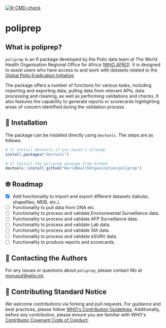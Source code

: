 <!-- badges: start -->
  [![R-CMD-check](https://github.com/WorldHealthOrganization/poliprep/actions/workflows/R-CMD-check.yaml/badge.svg)](https://github.com/WorldHealthOrganization/poliprep/actions/workflows/R-CMD-check.yaml)
<!-- badges: end -->
  
# poliprep

## What is poliprep?

`poliprep` is an R package developed by the Polio data team at The World Health Organisation Regional Office for Africa ([WHO AFRO](https://www.afro.who.int/)). It is designed to assist users who have access to and work with datasets related to the [Global Polio Eradication Initiative](https://polioeradication.org/).

The package offers a number of functions for various tasks, including importing and exporting data, pulling data from relevant APIs, data processing and cleaning, as well as performing validations and checks. It also features the capability to generate reports or scorecards highlighting areas of concern identified during the validation process.

## :wrench: Installation

The package can be installed directly using `devtools`. The steps are as follows:

```r
# 1) Install devtools if you haven't already
install.packages("devtools")

# 2) Install the poliprep package from GitHub
devtools::install_github("WorldHealthOrganization/poliprep")
```

## :globe_with_meridians: Roadmap

-   [x] Add functionality to import and export different datasets (tabular, shapefiles, MDB, etc.).
-   [ ] Functionality to pull data from ONA etc.
-   [ ] Functionality to process and validate Environmental Surveillance data.
-   [ ] Functionality to process and validate AFP Surveillance data.
-   [ ] Functionality to process and validate Lab data.
-   [ ] Functionality to process and validate SIA data.
-   [ ] Functionality to process and validate eSURV data.
-   [ ] Functionality to produce reports and scorecards.

## :incoming_envelope: Contacting the Authors

For any issues or questions about `poliprep`, please contact Mo at [moyusuf\@who.int](mailto:moyusuf@who.int).

## :handshake: Contributing Standard Notice

We welcome contributions via forking and pull requests. For guidance and best practices, please follow [WHO's Contribution Guidelines](https://github.com/WorldHealthOrganization/open-source-communication-channel/blob/main/CONTRIBUTING.md). Additionally, before any contirbution, please ensure you are familiar with WHO's [Contributor Covenant Code of Conduct](https://github.com/WorldHealthOrganization/open-source-communication-channel/tree/main?tab=coc-ov-file).
